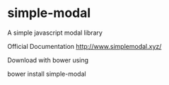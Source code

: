 # simple-modal
A simple javascript modal library

Official Documentation http://www.simplemodal.xyz/


Download with bower using

bower install simple-modal
